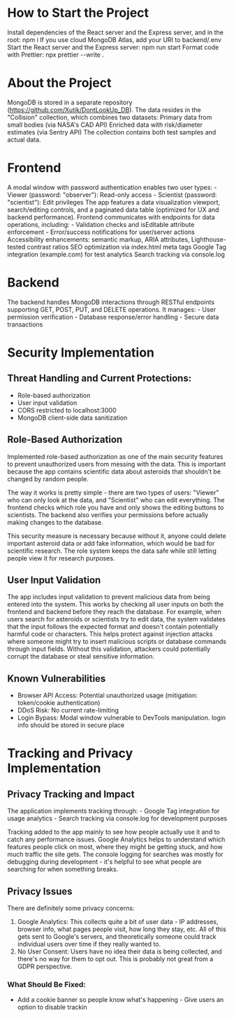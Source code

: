 # How to Start the Project
Install dependencies of the React server and the Express server, and in the root: npm i
If you use cloud MongoDB Atlas, add your URI to backend/.env
Start the React server and the Express server: npm run start
Format code with Prettier: npx prettier --write .

# About the Project
MongoDB is stored in a separate repository (https://github.com/Xutik/DontLookUp_DB). The data resides in the "Collision" collection, which combines two datasets: Primary data from small bodies (via NASA's CAD API) Enriched data with risk/diameter estimates (via Sentry API) The collection contains both test samples and actual data.

# Frontend
A modal window with password authentication enables two user types: - Viewer (password: "observer"): Read-only access - Scientist (password: "scientist"): Edit privileges The app features a data visualization viewport, search/editing controls, and a paginated data table (optimized for UX and backend performance). Frontend communicates with endpoints for data operations, including: - Validation checks and isEditable attribute enforcement - Error/success notifications for user/server actions Accessibility enhancements: semantic markup, ARIA attributes, Lighthouse-tested contrast ratios SEO optimization via index.html meta tags Google Tag integration (example.com) for test analytics Search tracking via console.log

# Backend
The backend handles MongoDB interactions through RESTful endpoints supporting GET, POST, PUT, and DELETE operations. It manages: - User permission verification - Database response/error handling - Secure data transactions

# Security Implementation
## Threat Handling and Current Protections:
- Role-based authorization
- User input validation
- CORS restricted to localhost:3000
- MongoDB client-side data sanitization
## Role-Based Authorization
Implemented role-based authorization as one of the main security features to prevent unauthorized users from messing with the data. This is important because the app contains scientific data about asteroids that shouldn't be changed by random people.

The way it works is pretty simple - there are two types of users: "Viewer" who can only look at the data, and "Scientist" who can edit everything. The frontend checks which role you have and only shows the editing buttons to scientists. The backend also verifies your permissions before actually making changes to the database.

This security measure is necessary because without it, anyone could delete important asteroid data or add fake information, which would be bad for scientific research. The role system keeps the data safe while still letting people view it for research purposes.

## User Input Validation
The app includes input validation to prevent malicious data from being entered into the system. This works by checking all user inputs on both the frontend and backend before they reach the database. For example, when users search for asteroids or scientists try to edit data, the system validates that the input follows the expected format and doesn't contain potentially harmful code or characters. This helps protect against injection attacks where someone might try to insert malicious scripts or database commands through input fields. Without this validation, attackers could potentially corrupt the database or steal sensitive information.

## Known Vulnerabilities
- Browser API Access: Potential unauthorized usage (mitigation: token/cookie authentication)
- DDoS Risk: No current rate-limiting
- Login Bypass: Modal window vulnerable to DevTools manipulation. login info should be stored in secure place
# Tracking and Privacy Implementation
## Privacy Tracking and Impact
The application implements tracking through: - Google Tag integration for usage analytics - Search tracking via console.log for development purposes

Tracking added to the app mainly to see how people actually use it and to catch any performance issues. Google Analytics helps to understand which features people click on most, where they might be getting stuck, and how much traffic the site gets. The console logging for searches was mostly for debugging during development - it's helpful to see what people are searching for when something breaks.

## Privacy Issues
There are definitely some privacy concerns:

1. Google Analytics: This collects quite a bit of user data - IP addresses, browser info, what pages people visit, how long they stay, etc. All of this gets sent to Google's servers, and theoretically someone could track individual users over time if they really wanted to.
2. No User Consent: Users have no idea their data is being collected, and there's no way for them to opt out. This is probably not great from a GDPR perspective.

### What Should Be Fixed: 
- Add a cookie banner so people know what's happening - Give users an option to disable trackin
